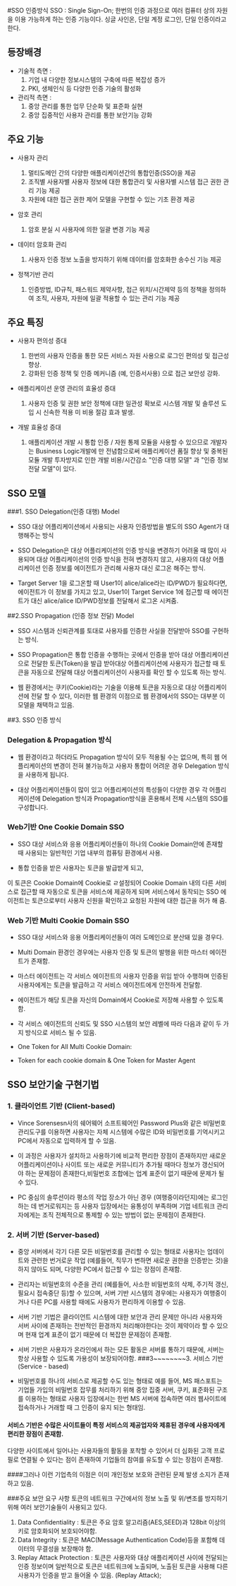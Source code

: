 #SSO 인증방식
SSO : Single Sign-On;
한번의 인증 과정으로 여러 컴퓨터 상의 자원을 이용 가능하게 하는 인증 기능이다.
싱글 사인온, 단일 계정 로그인, 단일 인증이라고 한다.

## 등장배경
 - 기술적 측면 :
   1. 기업 내 다양한 정보시스템의 구축에 따른 복잡성 증가
   2. PKI, 생체인식 등 다양한 인증 기술의 활성화
 - 관리적 측면 :
   1. 중앙 관리를 통한 업무 단순화 및 표준화 실현
   2. 중앙 집중적인 사용자 관리를 통한 보안기능 강화
   
## 주요 기능
   - 사용자 관리
      1. 멀티도메인 간의 다양한 애플리케이션간의 통합인증(SSO)을 제공
      2. 조직별 사용자별 사용자 정보에 대한 통합관리 및 사용자별 시스템 접근 권한 관리 기능 제공
      3. 자원에 대한 접근 권한 제어 모델을 구현할 수 있는 기초 환경 제공

   - 암호 관리
      1. 암호 분실 시 사용자에 의한 일괄 변경 기능 제공

   - 데이터 암호화 관리
      1. 사용자 인증 정보 노출을 방지하기 위해 데이터를 암호화한 송수신 기능 제공

   - 정책기반 관리
      1. 인증방법, ID규칙, 패스워드 제약사항, 접근 위치/시간제약 등의 정책을 정의하여 조직, 사용자, 자원에 일괄 적용할 수 있는 관리 기능 제공

## 주요 특징
- 사용자 편의성 증대
  1. 한번의 사용자 인증을 통한 모든 서비스 자원 사용으로 로그인 편의성 및 접근성 향상.
  2. 강화된 인증 정책 및 인증 메커니즘 (예, 인증서사용) 으로 접근 보안성 강화.

- 애플리케이션 운영 관리의 효율성 증대
  1. 사용자 인증 및 권한 보안 정책에 대한 일관성 확보로 시스템 개발 및 솔루션 도입 시 신속한 적용 미 비용 절감 효과 발생.

- 개발 효율성 증대
  1. 애플리케이션 개발 시 통합 인증 / 자원 통제 모듈을 사용할 수 있으므로 개발자는 Business Logic개발에 만 전념함으로써 애플리케이션 품질 향상 및 중복된 모듈 개발 투자방지로 인한 개발 비용/시간감소 "인증 대행 모델" 과 "인증 정보 전달 모델"이 있다.
## SSO 모델
 ###1. SSO Delegation(인증 대행) Model
 - SSO 대상 어플리케이션에서 사용되는 사용자 인증방법을 별도의 SSO Agent가 대행해주는 방식


 - SSO Delegation은 대상 어플리케이션의 인증 방식을 변경하기 어려울 때 많이 사용되며 대상 어플리케이션의 인증 방식을 전혀 변경하지 않고, 사용자의 대상 어플리케이션 인증 정보를 에이전트가 관리해 사용자 대신 로그온 해주는 방식.


 - Target Server 1을 로그온할 때 User1이 alice/alice라는 ID/PWD가 필요하다면, 에이전트가 이 정보를 가지고 있고, User1이 Target Service 1에 접근할 때 에이전트가 대신 alice/alice ID/PWD정보를 전달해서 로그온 시켜줌.

##2.SSO Propagation (인증 정보 전달) Model
- SSO 시스템과 신뢰관계를 토대로  사용자를 인증한 사실을 전달받아 SSO를 구현하는 방식.

- SSO Propagation은 통합 인증을 수행하는 곳에서 인증을 받아 대상 어플리케이션으로 전달한 토큰(Token)을 발급 받아대상 어플리케이션에 사용자가 접근할 때 토큰을 자동으로 전달해 대상 어플리케이션이 사용자를 확인 할 수 있도록 하는 방식.

- 웹 환경에서는 쿠키(Cookie)라는 기술을 이용해 토큰을 자동으로 대상 어플리케이션에 전달 할 수 있다, 이러한 웹 환경의 이점으로 웹 환경에서의 SSO는 대부분 이 모델을 채택하고 있음.

##3. SSO 인증 방식
### Delegation & Propagation 방식

- 웹 환경이라고 하더라도 Propagation 방식이 모두 적용될 수는 없으며, 특히 웹 어플리케이션의 변경이 전혀 불가능하고 사용자 통합이 어려운 경우 Delegation 방식을 사용하게 됩니다.


- 대상 어플리케이션들이 많이 있고 어플리케이션의 특성들이 다양한 경우 각 어플리케이션에 Delegation 방식과 Propagation방식을 혼용해서 전체 시스템의 SSO를 구성합니다.

### Web기반 One Cookie Domain SSO
- SSO 대상 서비스와 응용 어플리케이션들이 하나의 Cookie Domain안에 존재할 때 사용되는 일반적인 기업 내부의 컴퓨팅 환경에서 사용.


- 통합 인증을 받은 사용자는 토큰을 발급받게 되고,


이 토큰은 Cookie Domain에 Cookie로 ㄹ설정되어 Cookie Domain 내의 다른 서비스로 접근할 때 자동으로 토큰을 서비스에 제공하게 되며 서비스에서 동작되는 SSO 에이전트는 토큰으로부터 사용자 신원을 확인하고 요청된 자원에 대한 접근을 허가 해 줌.

### Web 기반 Multi Cookie Domain SSO
- SSO 대상 서비스와 응용 어플리케이션들이 여러 도메인으로 분산돼 있을 경우다.


- Multi Domain 환경인 경우에는 사용자 인증 및 토큰의 발행을 위한 마스터 에이전트가 존재함.


- 마스터 에이전트는 각 서비스 에이전트의 사용자 인증을 위임 받아 수행하며 인증된 사용자에게는 토큰을 발급하고 각 서비스 에이전트에게 안전하게 전달함.


- 에이전트가 해당 토큰을 자신의 Domain에서 Cookie로 저장해 사용할 수 있도록 함.


- 각 서비스 에이전트의 신뢰도 및 SSO 시스템의 보안 레벨에 따라 다음과 같이 두 가지 방식으로 서비스 될 수 있음.


- One Token for All Multi Cookie Domain:


- Token for each cookie domain & One Token for Master Agent

## SSO 보안기술 구현기법
### 1. 클라이언트 기반 (Client-based)
- Vince Sorensesn사의 쉐어웨어 소프트웨어인 Password Plus와 같은 비밀번호 관리도구를 이용하면 사용자는 자체 시스템에 수많은 ID와 비밀번호를 기억시키고 PC에서 자동으로 입력하게 할 수 있음.


- 이 과정은 사용자가 설치하고 사용하기에 비교적 편리한 장점이 존재하지만 새로운 어플리케이션이나 사이트 또는 새로운 커뮤니티가 추가될 때마다 정보가 갱신되어야 하는 문제점이 존재한다,비밀번호 조합에는 업계 표준이 없기 때문에 문제가 될 수 있다.


- PC 중심의 솔루션이라 평소의 작업 장소가 아닌 경우 (여행중이라던지)에는 로그인하는 데 번거로워지는 등 사용자 입장에서는 융통성이 부족하며 기업 네트워크 관리자에게는 조직 전체적으로 통제할 수 있는 방법이 없는 문제점이 존재한다.


### 2. 서버 기반 (Server-based)
- 중앙 서버에서 각기 다른 모든 비밀번호를 관리할 수 있는 형태로 사용자는 업데이트와 관련한 번거로운 작업 (예를들어, 직무가 변하면 새로운 권한을 인증받는 것)을 하지 않아도 되며, 다양한 PC에서 접근할 수 있는 장점이 존재함.


- 관리자는 비밀번호의 수준을 관리 (예를들어, 사소한 비밀번호의 삭제, 주기적 갱신,필요시 접속중단 등)할 수 있으며, 서버 기반 시스템의 경우에는 사용자가 여행중이거나 다른 PC를 사용할 때에도 사용자가 편리하게 이용할 수 있음.


- 서버 기반 기법은 클라이언트 시스템에 대한 보안과 관리 문제만 아니라 사용자와 서버 사이에 존재하는 전반적인 환경까지 처리해야한다는 것이 제약이라 할 수 있으며 현재 업계 표준이 없기 때문에 더 복잡한 문제점이 존재함.


- 서버 기반은 사용자가 온라인에서 하는 모든 활동은 서버를 통하기 때문에, 서버는 항상 사용할 수 있도록 가용성이 보장되어야함.
###3~~~~~~~~3. 서비스 기반 (Service - based)
- 비밀번호를 하나의 서비스로 제공할 수도 있는 형태로 예를 들어, MS 패스포트는 기업들 가입의 비밀번호 잡무를 처리하기 위해 중앙 집중 서버, 쿠키, 표준화된 구조를 이용하는 형태로 사용자 입장에서는 한번 MS 서버에 접속하면 여러 웹사이트에 접속하거나 거래할 때 그 인증이 유지 되는 형태임.


#### 서비스 기반은 수많은 사이트들이 특정 서비스의 제공업자와 제휴된 경우에 사용자에게 편리한 장점이 존재함.


다양한 사이트에서 일어나는 사용자들의 활동을 포착할 수 있어서 더 심화된 고객 프로필로 연결될 수 있다는 점이 존재하여 기업들의 참여를 유도할 수 있는 장점이 존재함.


####그러나 이런 기업측의 이점은 이미 개인정보 보호와 관련된 문제 발생 소지가 존재하고 있음.
     
###주요 보안 요구 사항 
토큰의 네트워크 구간에서의 정보 노출 및 위/변조를 방지하기 위해 여러 보안기술들이 사용되고 있다.
1. Data Confidentiality : 토큰은 주요 암호 알고리즘(AES,SEED)과 128bit 이상의 키로 암호화되어 보호되어야함.
2. Data Integrity : 토큰은 MAC(Message Authentication Code)등을 포함해 데이터의 무결성을 보장해야 함.
3. Replay Attack Protection : 토큰은 사용자와 대상 애플리케이션 사이에 전달되는 인증 정보이며 일반적으로 토큰은 네트워크에 노출되며, 노출된 토큰을 사용해 다른 사용자가 인증을 받고 들어올 수 있음. (Replay Attack);